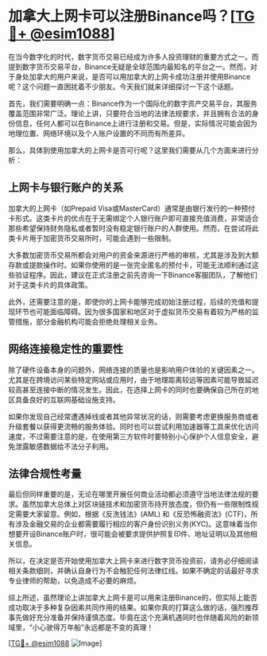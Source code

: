 # 加拿大上网卡可以注册Binance吗？[[TG💪+ @esim1088](https://t.me/s/esim1088)]

在当今数字化的时代，数字货币交易已经成为许多人投资理财的重要方式之一。而提到数字货币交易平台，Binance无疑是全球范围内最知名的平台之一。然而，对于身处加拿大的用户来说，是否可以用加拿大的上网卡成功注册并使用Binance呢？这个问题一直困扰着不少朋友。今天我们就来详细探讨一下这个话题。

首先，我们需要明确一点：Binance作为一个国际化的数字资产交易平台，其服务覆盖范围非常广泛。理论上讲，只要符合当地的法律法规要求，并且拥有合法的身份信息，任何人都可以在Binance上进行注册和交易。但是，实际情况可能会因为地理位置、网络环境以及个人账户设置的不同而有所差异。

那么，具体到使用加拿大的上网卡是否可行呢？这里我们需要从几个方面来进行分析：

## 上网卡与银行账户的关系

加拿大的上网卡（如Prepaid Visa或MasterCard）通常是由银行发行的一种预付卡形式。这类卡片的优点在于无需绑定个人银行账户即可直接充值消费，非常适合那些希望保持财务隐私或者暂时没有稳定银行账户的人群使用。然而，在尝试将此类卡片用于加密货币交易所时，可能会遇到一些限制。

大多数加密货币交易所都会对用户的资金来源进行严格的审核，尤其是涉及到大额存款或提款操作时。如果你使用的是一张完全匿名的预付卡，可能无法顺利通过这些验证程序。因此，建议在正式注册之前先咨询一下Binance客服团队，了解他们对于这类卡片的具体政策。

此外，还需要注意的是，即使你的上网卡能够完成初始注册过程，后续的充值和提现环节也可能面临障碍。因为很多国家和地区对于虚拟货币交易有着较为严格的监管措施，部分金融机构可能会拒绝处理相关业务。

## 网络连接稳定性的重要性

除了硬件设备本身的问题外，网络连接的质量也是影响用户体验的关键因素之一。尤其是在跨境访问某些特定网站或应用时，由于地理距离较远等因素可能导致延迟较高甚至连接中断的情况发生。因此，在选择上网卡的同时也要确保自己所在的地区具备良好的互联网基础设施支持。

如果你发现自己经常遭遇掉线或者其他异常状况的话，则需要考虑更换服务商或者升级套餐以获得更流畅的服务体验。同时也可以尝试利用加速器等工具来优化访问速度，不过需要注意的是，在使用第三方软件时要特别小心保护个人信息安全，避免泄露敏感数据给不法分子利用。

## 法律合规性考量

最后但同样重要的是，无论在哪里开展任何商业活动都必须遵守当地法律法规的要求。虽然加拿大总体上对区块链技术和加密货币持开放态度，但仍有一些限制性规定需要大家留意。例如，根据《反洗钱法》(AML) 和《反恐怖融资法》(CTF)，所有涉及金融交易的企业都需要履行相应的客户身份识别义务(KYC)。这意味着当你想要开设Binance账户时，很可能会被要求提供护照复印件、地址证明以及其他相关信息。

所以，在决定是否开始使用加拿大上网卡来进行数字货币投资前，请务必仔细阅读相关条款细则，并确认自身行为不会触犯任何法律红线。如果不确定的话最好寻求专业律师的帮助，以免造成不必要的麻烦。

综上所述，虽然理论上讲加拿大上网卡是可以用来注册Binance的，但实际上能否成功取决于多种复杂因素共同作用的结果。如果你真的打算这么做的话，强烈推荐事先做好充分准备并保持谨慎态度。毕竟在这个充满机遇同时也伴随着风险的新领域里，“小心驶得万年船”永远都是不变的真理！

[[TG💪+ @esim1088](https://t.me/s/esim1088) ![Image](https://i.postimg.cc/4NQfJmqS/Snipaste-2025-05-13-00-14-12.png)]
